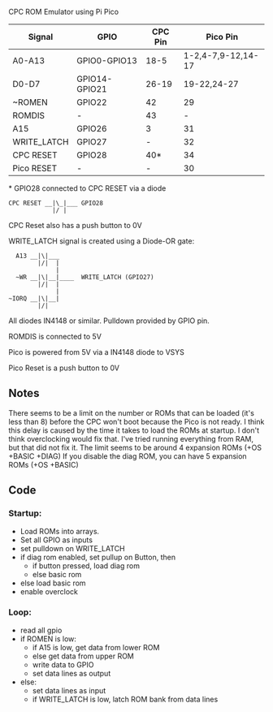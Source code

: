 CPC ROM Emulator using Pi Pico

|Signal     |GPIO         |CPC Pin|Pico Pin          |
|-----------|-------------|-------|------------------|
|A0-A13     |GPIO0-GPIO13 |18-5   |1-2,4-7,9-12,14-17|
|D0-D7      |GPIO14-GPIO21|26-19  |19-22,24-27       |
|~ROMEN     |GPIO22       |42     |29                |
|ROMDIS     |-            |43     |-                 |
|A15        |GPIO26       |3      |31|
|WRITE_LATCH|GPIO27       |-      |32|
|CPC RESET  |GPIO28       |40*    |34|
|Pico RESET |-            |-      |30|


\* GPIO28 connected to CPC RESET via a diode
```
CPC RESET __|\_|___ GPIO28
            |/ |

```
CPC Reset also has a push button to 0V


WRITE_LATCH signal is created using a Diode-OR gate:
```
  A13 __|\|___
        |/|  |
             |
  ~WR __|\|__|____  WRITE_LATCH (GPIO27)
        |/|  |
             |
~IORQ __|\|__|
        |/|
```
All diodes IN4148 or similar. Pulldown provided by GPIO pin.

ROMDIS is connected to 5V

Pico is powered from 5V via a IN4148 diode to VSYS


Pico Reset is a push button to 0V

## Notes

There seems to be a limit on the number or ROMs that can be loaded (it's less than 8) before the CPC won't boot because the Pico is not ready. I think this delay is caused by the time it takes to load the ROMs at startup. I don't think overclocking would fix that. 
I've tried running everything from RAM, but that did not fix it.
The limit seems to be around 4 expansion ROMs (+OS +BASIC +DIAG)
If you disable the diag ROM, you can have 5 expansion ROMs (+OS +BASIC)


## Code

### Startup: 
* Load ROMs into arrays.
* Set all GPIO as inputs
* set pulldown on WRITE_LATCH
* if diag rom enabled, set pullup on Button, then
  * if button pressed, load diag rom
  * else basic rom
* else load basic rom
* enable overclock

### Loop:
  - read all gpio
  - if ROMEN is low:
    - if A15 is low, get data from lower ROM
    - else get data from upper ROM
    - write data to GPIO
    - set data lines as output
  - else:
    - set data lines as input
    - if WRITE_LATCH is low, latch ROM bank from data lines



